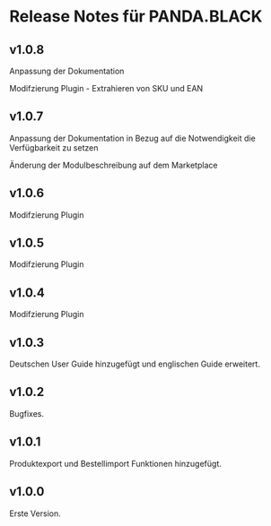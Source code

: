 # Release Notes für PANDA.BLACK

## v1.0.8
Anpassung der Dokumentation

Modifzierung Plugin - Extrahieren von SKU und EAN

## v1.0.7

Anpassung der Dokumentation in Bezug auf die Notwendigkeit die Verfügbarkeit zu setzen

Änderung der Modulbeschreibung auf dem Marketplace

## v1.0.6

Modifzierung Plugin

## v1.0.5

Modifzierung Plugin

## v1.0.4

Modifzierung Plugin

## v1.0.3

Deutschen User Guide hinzugefügt und englischen Guide erweitert.

## v1.0.2

Bugfixes.

## v1.0.1

Produktexport und Bestellimport Funktionen hinzugefügt.

## v1.0.0

Erste Version.